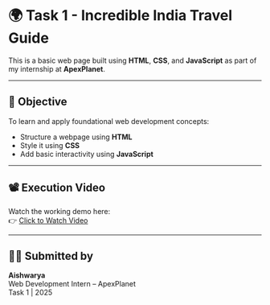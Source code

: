 # 🌍 Task 1 - Incredible India Travel Guide

This is a basic web page built using **HTML**, **CSS**, and **JavaScript** as part of my internship at **ApexPlanet**.

---

## 📌 Objective

To learn and apply foundational web development concepts:
- Structure a webpage using **HTML**
- Style it using **CSS**
- Add basic interactivity using **JavaScript**

---

## 📽️ Execution Video

Watch the working demo here:  
👉 [Click to Watch Video](https://www.linkedin.com/posts/aishwarya-sriramula-630597323_task-1-incredible-india-travel-guide-activity-7328857135302258688-78bH?utm_source=social_share_send&utm_medium=member_desktop_web&rcm=ACoAAFHHN8QBd1x-n0zKEEUYi1SLLVQlbn2JxjU)

---

## 👩‍💻 Submitted by

**Aishwarya**  
Web Development Intern – ApexPlanet  
Task 1 | 2025
